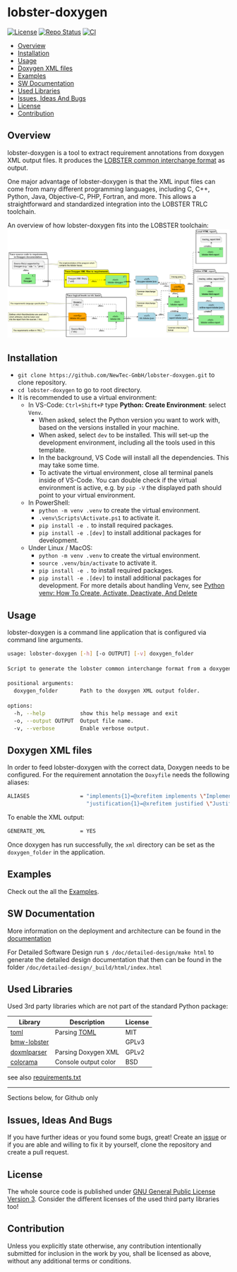 # lobster-doxygen <!-- omit in toc -->

[![License](https://img.shields.io/badge/license-GPLv3-blue.svg)](https://choosealicense.com/licenses/gpl-3.0/) [![Repo Status](https://www.repostatus.org/badges/latest/wip.svg)](https://www.repostatus.org/#wip) [![CI](https://github.com/NewTec-GmbH/lobster-doxygen/actions/workflows/test.yml/badge.svg)](https://github.com/NewTec-GmbH/lobster_doxygen/actions/workflows/test.yml)

- [Overview](#overview)
- [Installation](#installation)
- [Usage](#usage)
- [Doxygen XML files](#doxygen-xml-files)
- [Examples](#examples)
- [SW Documentation](#sw-documentation)
- [Used Libraries](#used-libraries)
- [Issues, Ideas And Bugs](#issues-ideas-and-bugs)
- [License](#license)
- [Contribution](#contribution)

## Overview

lobster-doxygen is a tool to extract requirement annotations from doxygen XML output files.
It produces the [LOBSTER common interchange format](https://github.com/bmw-software-engineering/lobster/blob/main/documentation/schemas.md) as output.

One major advantage of lobster-doxygen is that the XML input files can come from many different programming languages, including C, C++, Python, Java, Objective-C, PHP, Fortran, and more. This allows  a straightforward and standardized integration into the LOBSTER TRLC toolchain.

An overview of how lobster-doxygen fits into the LOBSTER toolchain:
![lobster-doxygen in LOBSTER toolchain](doc/architecture/toolchain.png)

## Installation

- `git clone https://github.com/NewTec-GmbH/lobster-doxygen.git` to clone repository.
- `cd lobster-doxygen` to go to root directory.
- It is recommended to use a virtual environment:
  - In VS-Code: `Ctrl+Shift+P` type **Python: Create Environment**: select `Venv`.
    - When asked, select the Python version you want to work with, based on the versions installed in your machine.
    - When asked, select `dev` to be installed. This will set-up the development environment, including all the tools used in this template.
    - In the background, VS Code will install all the dependencies. This may take some time.
    - To activate the virtual environment, close all terminal panels inside of VS-Code.
      You can double check if the virtual environment is active, e.g. by `pip -V` the displayed path should point to your virtual environment.
  - In PowerShell:
    - `python -m venv .venv` to create the virtual environment.
    - `.venv\Scripts\Activate.ps1` to activate it.
    - `pip install -e .` to install required packages.
    - `pip install -e .[dev]` to install additional packages for development.
  - Under Linux / MacOS:
    - `python -m venv .venv` to create the virtual environment.
    - `source .venv/bin/activate` to activate it.
    - `pip install -e .` to install required packages.
    - `pip install -e .[dev]` to install additional packages for development.
  For more details about handling Venv, see [Python venv: How To Create, Activate, Deactivate, And Delete](https://python.land/virtual-environments/virtualenv#Python_venv_activation)

## Usage

lobster-doxygen is a command line application that is configured via command line arguments.

```bash
usage: lobster-doxygen [-h] [-o OUTPUT] [-v] doxygen_folder

Script to generate the lobster common interchange format from a doxygen XML output.

positional arguments:
  doxygen_folder       Path to the doxygen XML output folder.

options:
  -h, --help           show this help message and exit
  -o, --output OUTPUT  Output file name.
  -v, --verbose        Enable verbose output.
```

## Doxygen XML files

In order to feed lobster-doxygen with the correct data, Doxygen needs to be configured.
For the requirement annotation the `Doxyfile` needs the following aliases:

```bash
ALIASES                = "implements{1}=@xrefitem implements \"Implements\" \"Requirement Traceability\" Requirement: \1" \
                         "justification{1}=@xrefitem justified \"Justified\" \"Justification Overview\" Justification: \1"
```

To enable the XML output:

```bash
GENERATE_XML           = YES
```

Once doxygen has run successfully, the `xml` directory can be set as the `doxygen_folder` in the application.

## Examples

Check out the all the [Examples](./examples).

## SW Documentation

More information on the deployment and architecture can be found in the [documentation](./doc/README.md)

For Detailed Software Design run `$ /doc/detailed-design/make html` to generate the detailed design documentation that then can be found
in the folder `/doc/detailed-design/_build/html/index.html`

## Used Libraries

Used 3rd party libraries which are not part of the standard Python package:

| Library | Description | License |
| ------- | ----------- | ------- |
| [toml](https://github.com/uiri/toml) | Parsing [TOML](https://en.wikipedia.org/wiki/TOML) | MIT |
| [bmw-lobster](https://github.com/bmw-software-engineering/lobster)| | GPLv3 |
| [doxmlparser](https://github.com/doxygen/doxygen) | Parsing Doxygen XML | GPLv2 |
| [colorama](https://pypi.org/project/colorama/) | Console output color | BSD |

see also [requirements.txt](requirements.txt)

---
Sections below, for Github only

## Issues, Ideas And Bugs

If you have further ideas or you found some bugs, great! Create an [issue](https://github.com/NewTec-GmbH/lobster-doxygen/issues) or if you are able and willing to fix it by yourself, clone the repository and create a pull request.

## License

The whole source code is published under [GNU General Public License Version 3](https://github.com/NewTec-GmbH/lobster-doxygen/blob/main/LICENSE).
Consider the different licenses of the used third party libraries too!

## Contribution

Unless you explicitly state otherwise, any contribution intentionally submitted for inclusion in the work by you, shall be licensed as above, without any additional terms or conditions.
